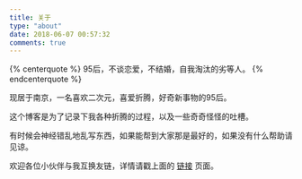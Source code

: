 ```yaml
---
title: 关于
type: "about"
date: 2018-06-07 00:57:32
comments: true
---
```


{% centerquote %} 
95后，不谈恋爱，不结婚，自我淘汰的劣等人。
{% endcenterquote %} 

<div class="text-center">
现居于南京，一名喜欢二次元，喜爱折腾，好奇新事物的95后。<Br/>

这个博客是为了记录下我各种折腾的过程，以及一些奇奇怪怪的吐槽。<Br/>

有时候会神经错乱地乱写东西，如果能帮到大家那是最好的，如果没有什么帮助请见谅。<Br/>

欢迎各位小伙伴与我互换友链，详情请戳上面的 [链接](http://mydearest.cn/links/) 页面。
</div>